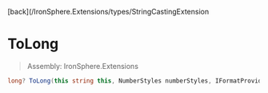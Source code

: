 ﻿

[back](/IronSphere.Extensions/types/StringCastingExtension

# ToLong

> Assembly: IronSphere.Extensions

```csharp
long? ToLong(this string this, NumberStyles numberStyles, IFormatProvider formatProvider)
```



 